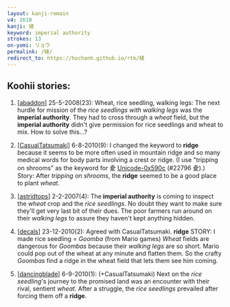 ```yaml
---
layout: kanji-remain
v4: 2610
kanji: 稜
keyword: imperial authority
strokes: 13
on-yomi: リョウ
permalink: /稜/
redirect_to: https://hochanh.github.io/rtk/稜
---
```


## Koohii stories: 

1) [<a href="http://kanji.koohii.com/profile/abaddon">abaddon</a>] 25-5-2008(23): Wheat, rice seedling, walking legs: The next hurdle for mission of the <em>rice seedlings with walking legs</em> was the<strong> imperial authority</strong>. They had to cross through a <em>wheat</em> field, but the<strong> imperial authority</strong> didn&#039;t give permission for rice seedlings and wheat to mix. How to solve this...?

2) [<a href="http://kanji.koohii.com/profile/CasualTatsumaki">CasualTatsumaki</a>] 6-8-2010(9): I changed the keyword to <strong>ridge</strong> because it seems to be more often used in mountain ridge and so many medical words for body parts involving a crest or ridge. (I use &quot;tripping on shrooms&quot; as the keyword for 夌 <a href="http://kanji.koohii.com/study/kanji/22796">Unicode-0x590c</a> (#22796 夌).) Story: After <em>tripping on shrooms</em>, the <strong>ridge</strong> seemed to be a good place to plant <em>wheat</em>.

3) [<a href="http://kanji.koohii.com/profile/astridtops">astridtops</a>] 2-2-2007(4): The<strong> imperial authority</strong> is coming to inspect the <em>wheat</em> crop and the <em>rice seedlings</em>. No doubt they want to make sure they&#039;ll get very last bit of their dues. The poor farmers run around on their <em>walking legs</em> to assure they haven&#039;t kept anything hidden.

4) [<a href="http://kanji.koohii.com/profile/decals">decals</a>] 23-12-2010(2): Agreed with CasualTatsumaki. <strong>ridge</strong> STORY: I made rice seedling = <em>Goomba</em> (from Mario games) <em>Wheat</em> fields are dangerous for <em>Goombas</em> because their <em>walking legs</em> are so short. Mario could pop out of the wheat at any minute and flatten them. So the crafty <em>Goombas</em> find a ridge in the wheat field that lets them see him coming.

5) [<a href="http://kanji.koohii.com/profile/dancingblade">dancingblade</a>] 6-9-2010(1): (+CasualTatsumaki) Next on the <em>rice seedling</em>&#039;s journey to the promised land was an encounter with their rival, sentient <em>wheat</em>. After a struggle, the <em>rice seedlings</em> prevailed after forcing them off a <strong>ridge</strong>.

